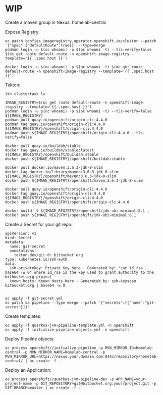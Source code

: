 # WIP

Create a maven group in Nexus: homelab-central

Expose Registry:

    oc patch configs.imageregistry.operator.openshift.io/cluster --patch '{"spec":{"defaultRoute":true}}' --type=merge
    podman login -u $(oc whoami) -p $(oc whoami -t) --tls-verify=false $(oc get route default-route -n openshift-image-registry --template='{{ .spec.host }}')

    docker login -u $(oc whoami) -p $(oc whoami -t) $(oc get route default-route -n openshift-image-registry --template='{{ .spec.host }}')

Tekton:

    tkn clustertask ls

    IMAGE_REGISTRY=$(oc get route default-route -n openshift-image-registry --template='{{ .spec.host }}')
    podman login -u $(oc whoami) -p $(oc whoami -t) --tls-verify=false ${IMAGE_REGISTRY}
    podman pull quay.io/openshift/origin-cli:4.4.0
    podman tag quay.io/openshift/origin-cli:4.4.0 ${IMAGE_REGISTRY}/openshift/origin-cli:4.4.0
    podman push ${IMAGE_REGISTRY}/openshift/origin-cli:4.4.0 --tls-verify=false

    docker pull quay.io/buildah/stable
    docker tag quay.io/buildah/stable:latest ${IMAGE_REGISTRY}/openshift/buildah:stable
    docker push ${IMAGE_REGISTRY}/openshift/buildah:stable

    docker pull docker.io/maven:3.6.3-jdk-8-slim
    docker tag docker.io/library/maven:3.6.3-jdk-8-slim ${IMAGE_REGISTRY}/openshift/maven:3.6.3-jdk-8-slim
    docker push ${IMAGE_REGISTRY}/openshift/maven:3.6.3-jdk-8-slim

    docker pull quay.io/openshift/origin-cli:4.4.0
    docker tag quay.io/openshift/origin-cli:4.4.0 ${IMAGE_REGISTRY}/openshift/origin-cli:4.4.0
    docker push ${IMAGE_REGISTRY}/openshift/origin-cli:4.4.0

    docker build -t ${IMAGE_REGISTRY}/openshift/jdk-ubi-minimal:8.1 .
    docker push ${IMAGE_REGISTRY}/openshift/jdk-ubi-minimal:8.1

Create a Secret for your git repo:

    apiVersion: v1
    kind: Secret
    metadata:
      name: git-secret
      annotations:
        tekton.dev/git-0: bitbucket.org
    type: kubernetes.io/ssh-auth
    data:
      ssh-privatekey: Private Key here - Generated by: "cat id_rsa | base64 -w 0" where id_rsa is the key used to grant authority to the bitbucket.org project
      known_hosts: Known Hosts here - Generated by: ssh-keyscan bitbucket.org | base64 -w 0


    oc apply -f git-secret.yml
    oc patch sa pipeline --type merge --patch '{"secrets":[{"name":"git-secret"}]}'

Create templates:

    oc apply -f quarkus-jvm-pipeline-template.yml -n openshift
    oc apply -f initialize-pipeline-objects.yml -n openshift

Deploy Pipeline objects:

    oc process openshift//initialize-pipeline -p MVN_MIRROR_ID=homelab-central -p MVN_MIRROR_NAME=homelab-central -p MVN_MIRROR_URL=https://nexus.your.domain.com:8443/repository/homelab-central/ | oc create -f -

Deploy an Application:

    oc process openshift//quarkus-jvm-pipeline-dev -p APP_NAME=your-project-name -p GIT_REPOSITORY=git@bitbucket.org:your/project.git -p GIT_BRANCH=master | oc create -f -